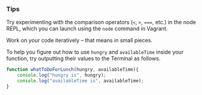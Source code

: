 ### Tips

Try experimenting with the comparison operators (`<`, `>`, `===`, etc.) in the node REPL, which you can launch using the `node` command in Vagrant.

Work on your code iteratively – that means in small pieces. 

To help you figure out how to use `hungry` and `availableTime` inside your function, try outputting their values to the Terminal as follows.

```javascript 
function whatToDoForLunch(hungry, availableTime){
    console.log("hungry is", hungry);
    console.log("availableTime is", availableTime);
}
```